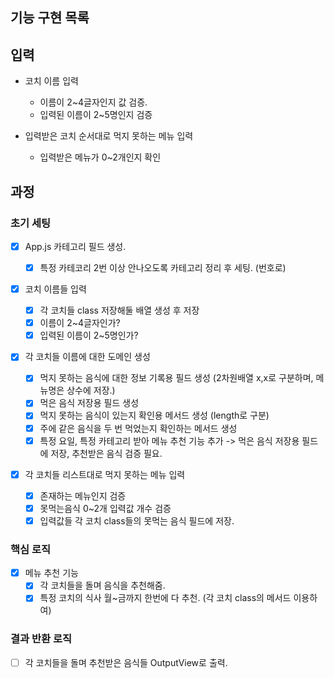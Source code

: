 ## 기능 구현 목록

## 입력

- 코치 이름 입력

  - 이름이 2~4글자인지 값 검증.
  - 입력된 이름이 2~5명인지 검증

- 입력받은 코치 순서대로 먹지 못하는 메뉴 입력
  - 입력받은 메뉴가 0~2개인지 확인

## 과정

### 초기 세팅

- [x] App.js 카테고리 필드 생성.

  - [x] 특정 카테코리 2번 이상 안나오도록 카테고리 정리 후 세팅. (번호로)

- [x] 코치 이름들 입력

  - [x] 각 코치들 class 저장해둘 배열 생성 후 저장
  - [x] 이름이 2~4글자인가?
  - [x] 입력된 이름이 2~5명인가?

- [x] 각 코치들 이름에 대한 도메인 생성

  - [x] 먹지 못하는 음식에 대한 정보 기록용 필드 생성 (2차원배열 x,x로 구분하며, 메뉴명은 상수에 저장.)
  - [x] 먹은 음식 저장용 필드 생성
  - [x] 먹지 못하는 음식이 있는지 확인용 메서드 생성 (length로 구분)
  - [x] 주에 같은 음식을 두 번 먹었는지 확인하는 메서드 생성
  - [x] 특정 요일, 특정 카테고리 받아 메뉴 추천 기능 추가 -> 먹은 음식 저장용 필드에 저장, 추천받은 음식 검증 필요.

- [x] 각 코치들 리스트대로 먹지 못하는 메뉴 입력
  - [x] 존재하는 메뉴인지 검증
  - [x] 못먹는음식 0~2개 입력값 개수 검증
  - [x] 입력값들 각 코치 class들의 못먹는 음식 필드에 저장.

### 핵심 로직

- [x] 메뉴 추천 기능
  - [x] 각 코치들을 돌며 음식을 추천해줌.
  - [x] 특정 코치의 식사 월~금까지 한번에 다 추천. (각 코치 class의 메서드 이용하여)

### 결과 반환 로직

- [ ] 각 코치들을 돌며 추천받은 음식들 OutputView로 출력.
